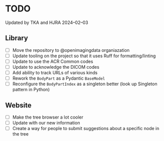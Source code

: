 # TODO 

Updated by TKA and HJRA 2024–02–03

## Library

- [ ] Move the repository to @openimagingdata organiazation
- [ ] Update tooling on the project so that it uses Ruff for formatting/linting
- [ ] Update to use the ACR Common codes
- [ ] Update to acknowledge the DICOM codes
- [ ] Add ability to track URLs of various kinds
- [ ] Rework the `BodyPart` as a Pydantic `BaseModel`
- [ ] Reconfigure the `BodyPartIndex` as a singleton better (look up Singleton pattern in Python)

## Website

- [ ] Make the tree browser a lot cooler
- [ ] Update with our new information
- [ ] Create a way for people to submit suggestions about a specific node in the tree